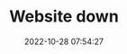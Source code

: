 ---
title: Website down
date: 2022-10-28 07:54:27
resolved: false
resolvedWhen: 
severity: down
affected:
  - Website
section: issue
---